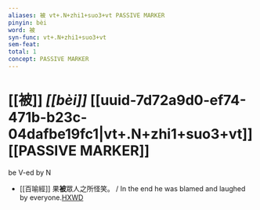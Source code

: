```yaml
---
aliases: 被 vt+.N+zhi1+suo3+vt PASSIVE MARKER
pinyin: bèi
word: 被
syn-func: vt+.N+zhi1+suo3+vt
sem-feat: 
total: 1
concept: PASSIVE MARKER 
---
```

# [[被]] *[[bèi]]*  [[uuid-7d72a9d0-ef74-471b-b23c-04dafbe19fc1|vt+.N+zhi1+suo3+vt]] [[PASSIVE MARKER]]
be V-ed by N
 - [[百喻經]] 果**被**眾人之所怪笑。 / In the end he was blamed and laughed by everyone.[HXWD](https://hxwd.org/textview.html?location=KR6b0066_T_001-0545b.66)